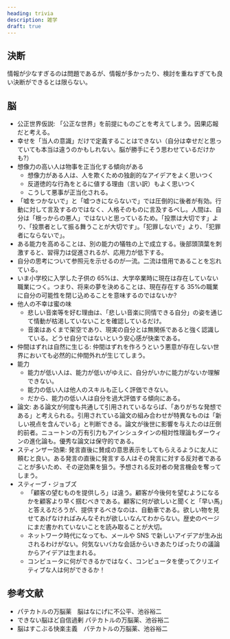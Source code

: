 ```yaml
---
heading: trivia
description: 雑学
draft: true
---
```


## 決断

情報が少なすぎるのは問題であるが、情報が多かったり、検討を重ねすぎても良い決断ができるとは限らない。

## 脳

- 公正世界仮説: 「公正な世界」を前提にものごとを考えてしまう。因果応報だと考える。
- 幸せを「当人の意識」だけで定義することはできない（自分は幸せだと思っていても本当は違うのかもしれない。脳が勝手にそう思わせているだけかも?）
- 想像力の高い人は物事を正当化する傾向がある
  - 想像力がある人は、人を欺くための独創的なアイデアをよく思いつく
  - 反道徳的な行為をとるに値する理由（言い訳）もよく思いつく
  - こうして悪事が正当化される。
- 「嘘をつかないで」と「嘘つきにならないで」では圧倒的に後者が有効。行動に対して言及するのではなく、人格そのものに言及するべし。人間は、自分は「根っからの悪人」ではないと思っているため。「投票は大切です」より、「投票者として振る舞うことが大切です」。「犯罪しないで」より、「犯罪者にならないで」。
- ある能力を高めることは、別の能力の犠牲の上で成立する。後部頭頂葉を刺激すると、習得力は促進されるが、応用力が低下する。
- 自分の思考について参照元を示せるのが一流。二流は借用であることを忘れている。
- いま小学校に入学した子供の 65%は、大学卒業時に現在は存在していない職業につく。つまり、将来の夢を決めることは、現在存在する 35%の職業に自分の可能性を閉じ込めることを意味するのではないか?
- 他人の不幸は蜜の味
  - 悲しい音楽等を好む理由は、「悲しい音楽に同情できる自分」の姿を通じて情動が枯渇していないことを確認しているだけ。
  - 音楽はあくまで架空であり、現実の自分とは無関係であると強く認識している。どうせ自分ではないという安心感が快楽である。
- 仲間はずれは自然に生じる: 仲間はずれを作ろうという悪意が存在しない世界においても必然的に仲間外れが生じてしまう。
- 能力
  - 能力が低い人は、能力が低いがゆえに、自分がいかに能力がないか理解できない。
  - 能力の低い人は他人のスキルも正しく評価できない。
  - だから、能力の低い人は自分を過大評価する傾向にある。
- 論文: ある論文が何度も共通して引用されているならば、「ありがちな発想である」と考えられる。引用されている論文の組み合わせが特異なものは「新しい視点を含んでいる」と判断できる。論文が後世に影響を与えたのは圧倒的前者。ニュートンの万有引力もアインシュタインの相対性理論もダーウィンの進化論も。優秀な論文は保守的である。
- スティンザー効果: 発言直後に賛成の意思表示をしてもらえるように友人に頼むと良い。ある発言の直後に発言する人はその発言に対する反対者であることが多いため、その逆効果を狙う。予想される反対者の発言機会を奪ってしまう。
- スティーブ・ジョブズ
  - 「顧客の望むものを提供しろ」は違う。顧客が今後何を望むようになるかを顧客より早く掴むべきである。顧客に何が欲しいと聞くと「早い馬」と答えるだろうが、提供するべきなのは、自動車である。欲しい物を見せてあげなければみんなそれが欲しいなんてわからない。歴史のページにまだ書かれていないことを読み取ることが大切。
  - ネットワーク時代になっても、メールや SNS で新しいアイデアが生み出されるわけがない。何気ないバカな会話からいきあたりばったりの議論からアイデアは生まれる。
  - コンピュータに何ができるかではなく、コンピュータを使ってクリエイティブな人は何ができるか！

## 参考文献

- パテカトルの万脳薬　脳はなにげに不公平、池谷裕二
- できない脳ほど自信過剰 パテカトルの万脳薬、池谷裕二
- 脳はすこぶる快楽主義　パテカトルの万脳薬、池谷裕二
